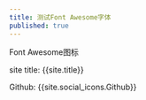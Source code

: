 ```yaml
---
title: 测试Font Awesome字体
published: true
---
```


Font Awesome图标

site title: {{site.title}}

Github: {{site.social_icons.Github}}